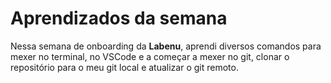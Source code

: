 # Aprendizados da semana
Nessa semana de onboarding da **Labenu**, aprendi diversos comandos para mexer no terminal, 
no VSCode e a começar a mexer no git, clonar o repositório para o meu git local e atualizar o git remoto. 